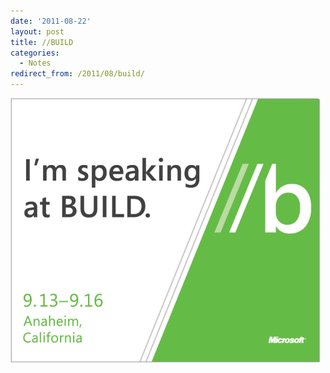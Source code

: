 ```yaml
---
date: '2011-08-22'
layout: post
title: //BUILD
categories:
  - Notes
redirect_from: /2011/08/build/
---
```


[![](/images/2011/08/6204-buildbig_thumb_2aa9a50e.png)](http://www.buildwindows.com)

